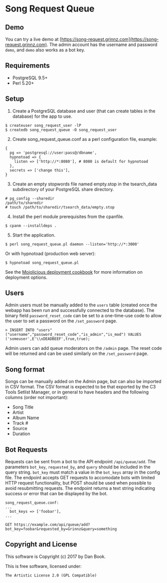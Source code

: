 # Song Request Queue

## Demo

You can try a live demo at [https://song-request.grinnz.com](https://song-request.grinnz.com).
The admin account has the username and password `demo`, and `demo` also works as a bot key.

## Requirements

* PostgreSQL 9.5+
* Perl 5.20+

## Setup

1. Create a PostgreSQL database and user (that can create tables in the database) for the app to use. 

```
$ createuser song_request_user -lP
$ createdb song_request_queue -O song_request_user
```

2. Create song_request_queue.conf as a perl configuration file, example:

```
{
  pg => 'postgresql://user:pass@/dbname',
  hypnotoad => {
    listen => ['http://*:8080'], # 8080 is default for hypnotoad
  },
  secrets => ['change this'],
}
```

3. Create an empty stopwords file named empty.stop in the tsearch_data subdirectory of your PostgreSQL share directory.

```
# pg_config --sharedir
/path/to/sharedir
# touch /path/to/sharedir/tsearch_data/empty.stop
```

4. Install the perl module prerequisites from the cpanfile.

```
$ cpanm --installdeps .
```

5. Start the application.

```
$ perl song_request_queue.pl daemon --listen='http://*:3000'
```

Or with hypnotoad (production web server):

```
$ hypnotoad song_request_queue.pl
```

See the [Mojolicious deployment cookbook](https://metacpan.org/pod/Mojolicious::Guides::Cookbook#DEPLOYMENT) for more information on deployment options.

## Users

Admin users must be manually added to the `users` table (created once the webapp has been run and successfully connected to the database).
The binary field `password_reset_code` can be set to a one-time-use code to allow the user to set a password on the `/set_password` page.

```
> INSERT INTO "users" ("username","password_reset_code","is_admin","is_mod") VALUES ('someuser',E'\\xDEADBEEF',true,true);
```

Admin users can add queue moderators on the `/admin` page. The reset code will be returned and can be used similarly on the `/set_password` page.

## Song format

Songs can be manually added on the Admin page, but can also be imported in CSV format.
The CSV format is expected to be that exported by the C3 Tools Setlist Manager, or in general to have headers and the following columns (order not important):
* Song Title
* Artist
* Album Name
* Track #
* Source
* Duration

## Bot Requests

Requests can be sent from a bot to the API endpoint `/api/queue/add`.
The parameters `bot_key`, `requested_by`, and `query` should be included in the query string.
`bot_key` must match a value in the `bot_keys` array in the config file.
The endpoint accepts GET requests to accomodate bots with limited HTTP request functionality, but POST should be used when possible to avoid resubmitting requests.
The endpoint returns a text string indicating success or error that can be displayed by the bot.

```
song_request_queue.conf:
...
  bot_keys => ['foobar'],
...
```

```
GET https://example.com/api/queue/add?bot_key=foobar&requested_by=Grinnz&query=something
```

## Copyright and License

This software is Copyright (c) 2017 by Dan Book.

This is free software, licensed under:

    The Artistic License 2.0 (GPL Compatible)
